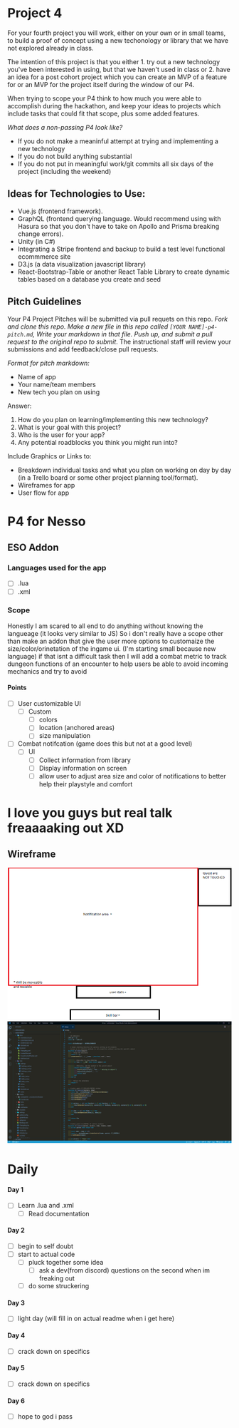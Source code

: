 # Project 4
For your fourth project you will work, either on your own or in small teams, to build a proof of concept using a new techonology or library that we have not explored already in class. 

The intention of this project is that you either 1. try out a new technology you've been interested in using, but that we haven't used in class or 2. have an idea for a post cohort project which you can create an MVP of a feature for or an MVP for the project itself during the window of our P4.

When trying to scope your P4 think to how much you were able to accomplish during the hackathon, and keep your ideas to projects which include tasks that could fit that scope, plus some added features. 

*What does a non-passing P4 look like?*
- If you do not make a meaninful attempt at trying and implementing a new technology
- If you do not build anything substantial
- If you do not put in meaningful work/git commits all six days of the project (including the weekend)


## Ideas for Technologies to Use:
- Vue.js (frontend framework). 
- GraphQL (frontend querying language. Would recommend using with Hasura so that you don't have to take on Apollo and Prisma breaking change errors). 
- Unity (in C#)
- Integrating a Stripe frontend and backup to build a test level functional ecommmerce site
- D3.js (a data visualization javascript library)
- React-Bootstrap-Table or another React Table Library to create dynamic tables based on a database you create and seed

## Pitch Guidelines
Your P4 Project Pitches will be submitted via pull requets on this repo. *Fork and clone this repo. Make a new file in this repo called `[YOUR NAME]-p4-pitch.md`, Write your markdown in that file. Push up, and submit a pull request to the original repo to submit*. The instructional staff will review your submissions and add feedback/close pull requests. 

*Format for pitch markdown:*
* Name of app
* Your name/team members
* New tech you plan on using

Answer: 
1. How do you plan on learning/implementing this new technology?
2. What is your goal with this project?
3. Who is the user for your app?
4. Any potential roadblocks you think you might run into?

Include Graphics or Links to:
* Breakdown individual tasks and what you plan on working on day by day (in a Trello board or some other project planning tool/format). 
* Wireframes for app
* User flow for app

# P4 for Nesso

## ESO Addon

### Languages used for the app
- [ ] .lua
- [ ] .xml

### Scope
Honestly I am scared to all end to do anything without knowing the langueage (it looks very similar to JS) So i don't really have a scope other than make an addon that give the user more options to customaize the size/color/orinetation of the ingame ui. (I'm starting small because new language) if that isnt a difficult task then I will add a combat metric to track dungeon functions of an encounter to help users be able to avoid incoming mechanics and try to avoid

#### Points
- [ ] User customizable UI
    - [ ] Custom
        - [ ] colors
        - [ ] location (anchored areas)
        - [ ] size manipulation
- [ ] Combat notifcation (game does this but not at a good level)
    - [ ] UI
        - [ ] Collect information from library
        - [ ] Display information on screen 
        - [ ] allow user to adjust area size and color of notifications to better help their playstyle and comfort

# I love you guys but real talk freaaaaking out XD
## Wireframe
![](/public/wireframe.png)
![](/public/vsc.png)

# Daily
#### Day 1
- [ ] Learn .lua and .xml
    - [ ] Read documentation
#### Day 2
- [ ] begin to self doubt
- [ ] start to actual code
    - [ ] pluck together some idea
        - [ ] ask a dev(from discord) questions on the second when im freaking out
    - [ ] do some struckering
#### Day 3
- [ ] light day (will fill in on actual readme when i get here)
#### Day 4
- [ ] crack down on specifics
#### Day 5
- [ ] crack down on specifics
#### Day 6
- [ ] hope to god i pass
